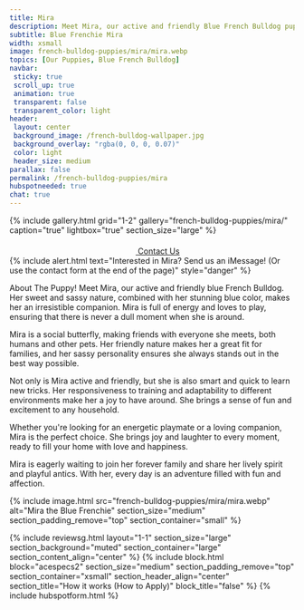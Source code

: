 ```yaml
---
title: Mira
description: Meet Mira, our active and friendly Blue French Bulldog puppy.
subtitle: Blue Frenchie Mira
width: xsmall
image: french-bulldog-puppies/mira/mira.webp
topics: [Our Puppies, Blue French Bulldog]
navbar:
 sticky: true
 scroll_up: true
 animation: true
 transparent: false
 transparent_color: light
header:
 layout: center
 background_image: /french-bulldog-wallpaper.jpg
 background_overlay: "rgba(0, 0, 0, 0.07)"
 color: light
 header_size: medium
parallax: false
permalink: /french-bulldog-puppies/mira
hubspotneeded: true
chat: true
---
```


{% include gallery.html
grid="1-2"
gallery="french-bulldog-puppies/mira/"
caption="true"
lightbox="true"
section_size="large"
%}

<center><a class="uk-button uk-button-danger uk-border-pill uk-button-xlarge my-border-rounded" href="tel:212-739-0182">
    <span data-uk-icon="phone" class="uk-icon">
        <svg width="20" height="20" viewBox="0 0 20 20" xmlns="http://www.w3.org/2000/svg"></svg>
    </span>
    Contact Us
</a>
</center>
{% include alert.html text="Interested in Mira? Send us an iMessage! (Or use the contact form at the end of the page)" style="danger" %}

About The Puppy!
Meet Mira, our active and friendly blue French Bulldog. Her sweet and sassy nature, combined with her stunning blue color, makes her an irresistible companion. Mira is full of energy and loves to play, ensuring that there is never a dull moment when she is around.

Mira is a social butterfly, making friends with everyone she meets, both humans and other pets. Her friendly nature makes her a great fit for families, and her sassy personality ensures she always stands out in the best way possible.

Not only is Mira active and friendly, but she is also smart and quick to learn new tricks. Her responsiveness to training and adaptability to different environments make her a joy to have around. She brings a sense of fun and excitement to any household.

Whether you're looking for an energetic playmate or a loving companion, Mira is the perfect choice. She brings joy and laughter to every moment, ready to fill your home with love and happiness.

Mira is eagerly waiting to join her forever family and share her lively spirit and playful antics. With her, every day is an adventure filled with fun and affection.

{% include image.html
src="french-bulldog-puppies/mira/mira.webp"
alt="Mira the Blue Frenchie"
section_size="medium"
section_padding_remove="top"
section_container="small"
%}

{% include reviewsg.html
layout="1-1"
section_size="large"
section_background="muted"
section_container="large"
section_content_align="center"
%}
{% include block.html
block="acespecs2"
section_size="medium"
section_padding_remove="top"
section_container="xsmall"
section_header_align="center"
section_title="How it works (How to Apply)"
block_title="false"
%}
{% include hubspotform.html %}
